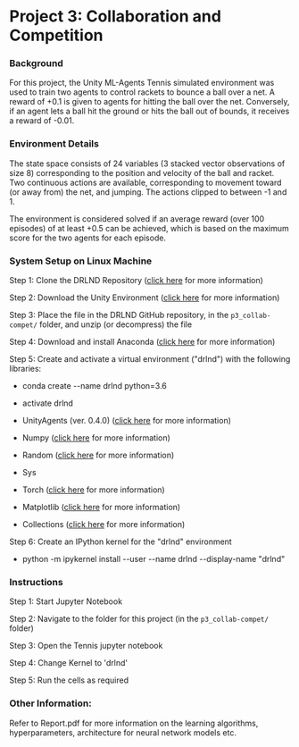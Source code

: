 # Project 3: Collaboration and Competition 


### Background

For this project, the Unity ML-Agents Tennis simulated environment was used to train two agents to control rackets to bounce a ball over a net. A reward of +0.1 is given to agents for hitting the ball over the net. Conversely, if an agent lets a ball hit the ground or hits the ball out of bounds, it receives a reward of -0.01.


### Environment Details
The state space consists of 24 variables (3 stacked vector observations of size 8) corresponding to the position and velocity of the ball and racket. Two continuous actions are available, corresponding to movement toward (or away from) the net, and jumping. The actions clipped to between -1 and 1.

The environment is considered solved if an average reward (over 100 episodes) of at least +0.5 can be achieved, which is based on the maximum score for the two agents for each episode.


### System Setup on Linux Machine
Step 1: Clone the DRLND Repository ([click here](https://github.com/udacity/deep-reinforcement-learning#dependencies) for more information)

Step 2: Download the Unity Environment ([click here](https://s3-us-west-1.amazonaws.com/udacity-drlnd/P3/Tennis/Tennis_Linux.zip) for more information)

Step 3: Place the file in the DRLND GitHub repository, in the `p3_collab-compet/` folder, and unzip (or decompress) the file

Step 4: Download and install Anaconda ([click here](https://www.anaconda.com/distribution/) for more information)

Step 5: Create and activate a virtual environment ("drlnd") with the following libraries:
* conda create --name drlnd python=3.6 
* activate drlnd

* UnityAgents (ver. 0.4.0) ([click here](https://pypi.org/project/unityagents/) for more information)
* Numpy ([click here](https://anaconda.org/anaconda/numpy) for more information)
* Random ([click here](https://pypi.org/project/random2/) for more information)
* Sys 
* Torch ([click here](https://pytorch.org/) for more information)
* Matplotlib ([click here](https://anaconda.org/conda-forge/matplotlib) for more information)
* Collections ([click here](https://anaconda.org/lightsource2-tag/collection) for more information)

Step 6: Create an IPython kernel for the "drlnd" environment
* python -m ipykernel install --user --name drlnd --display-name "drlnd"

### Instructions
Step 1: Start Jupyter Notebook

Step 2: Navigate to the folder for this project (in the `p3_collab-compet/` folder)

Step 3: Open the Tennis jupyter notebook

Step 4: Change Kernel to 'drlnd'

Step 5: Run the cells as required 


### Other Information:

Refer to Report.pdf for more information on the learning algorithms, hyperparameters, architecture for neural network models etc.
